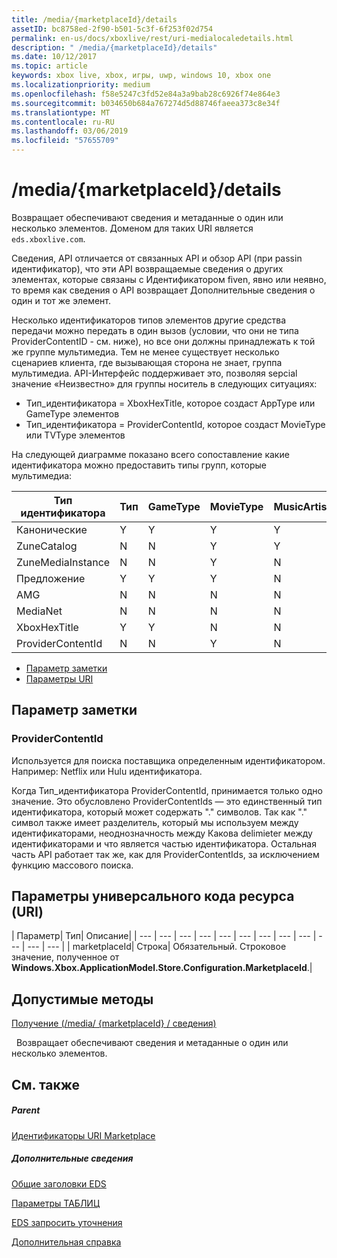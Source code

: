 ```yaml
---
title: /media/{marketplaceId}/details
assetID: bc8758ed-2f90-b501-5c3f-6f253f02d754
permalink: en-us/docs/xboxlive/rest/uri-medialocaledetails.html
description: " /media/{marketplaceId}/details"
ms.date: 10/12/2017
ms.topic: article
keywords: xbox live, xbox, игры, uwp, windows 10, xbox one
ms.localizationpriority: medium
ms.openlocfilehash: f58e5247c3fd52e84a3a9bab28c6926f74e864e3
ms.sourcegitcommit: b034650b684a767274d5d88746faeea373c8e34f
ms.translationtype: MT
ms.contentlocale: ru-RU
ms.lasthandoff: 03/06/2019
ms.locfileid: "57655709"
---
```

# <a name="mediamarketplaceiddetails"></a>/media/{marketplaceId}/details
Возвращает обеспечивают сведения и метаданные о один или несколько элементов. Доменом для таких URI является `eds.xboxlive.com`.
 
Сведения, API отличается от связанных API и обзор API (при passin идентификатор), что эти API возвращаемые сведения о других элементах, которые связаны с Идентификатором fiven, явно или неявно, то время как сведения о API возвращает Дополнительные сведения о один и тот же элемент.
 
Несколько идентификаторов типов элементов другие средства передачи можно передать в один вызов (условии, что они не типа ProviderContentID - см. ниже), но все они должны принадлежать к той же группе мультимедиа. Тем не менее существует несколько сценариев клиента, где вызывающая сторона не знает, группа мультимедиа. API-Интерфейс поддерживает это, позволяя sepcial значение «Неизвестно» для группы носитель в следующих ситуациях:
 
   * Тип_идентификатора = XboxHexTitle, которое создаст AppType или GameType элементов
   * Тип_идентификатора = ProviderContentId, которое создаст MovieType или TVType элементов
  
На следующей диаграмме показано всего сопоставление какие идентификатора можно предоставить типы групп, которые мультимедиа:
 
| Тип идентификатора| Тип| GameType| MovieType| MusicArtistType| MusicType| TVType| WebVideoType| Неизвестно| 
| --- | --- | --- | --- | --- | --- | --- | --- | --- | 
| Канонические| Y| Y| Y| Y| Y| Y| Y| N| 
| ZuneCatalog| N| N| Y| Y| Y| Y| N| N| 
| ZuneMediaInstance| N| N| Y| N| Y| Y| N| N| 
| Предложение| Y| Y| Y| N| Y| Y| N| N| 
| AMG| N| N| N| N| Y| N| N| N| 
| MediaNet| N| N| N| N| Y| N| N| N| 
| XboxHexTitle| Y| Y| N| N| N| N| N| Y| 
| ProviderContentId| N| N| Y| N| N| Y| N| Y| 
 
  * [Параметр заметки](#ID4EEH)
  * [Параметры URI](#ID4EUH)
 
<a id="ID4EEH"></a>

 
## <a name="parameter-notes"></a>Параметр заметки
 
<a id="ID4EIH"></a>

 
### <a name="providercontentid"></a>ProviderContentId
 
Используется для поиска поставщика определенным идентификатором. Например: Netflix или Hulu идентификатора.
 
Когда Тип_идентификатора ProviderContentId, принимается только одно значение. Это обусловлено ProviderContentIds — это единственный тип идентификатора, который может содержать "." символов. Так как "." символ также имеет разделитель, который мы используем между идентификаторами, неоднозначность между Какова delimieter между идентификаторами и что является частью идентификатора. Остальная часть API работает так же, как для ProviderContentIds, за исключением функцию массового поиска.
   
<a id="ID4EUH"></a>

 
## <a name="uri-parameters"></a>Параметры универсального кода ресурса (URI)
 
| Параметр| Тип| Описание| 
| --- | --- | --- | --- | --- | --- | --- | --- | --- | --- | --- | --- | 
| marketplaceId| Строка| Обязательный. Строковое значение, полученное от <b>Windows.Xbox.ApplicationModel.Store.Configuration.MarketplaceId</b>.| 
  
<a id="ID4EWAAC"></a>

 
## <a name="valid-methods"></a>Допустимые методы

[Получение (/media/ {marketplaceId} / сведения)](uri-medialocaledetailsget.md)

&nbsp;&nbsp;Возвращает обеспечивают сведения и метаданные о один или несколько элементов. 
 
<a id="ID4EABAC"></a>

 
## <a name="see-also"></a>См. также
 
<a id="ID4ECBAC"></a>

 
##### <a name="parent"></a>Parent 

[Идентификаторы URI Marketplace](atoc-reference-marketplace.md)

  
<a id="ID4EMBAC"></a>

 
##### <a name="further-information"></a>Дополнительные сведения 

[Общие заголовки EDS](../../additional/edscommonheaders.md)

 [Параметры ТАБЛИЦ](../../additional/edsparameters.md)

 [EDS запросить уточнения](../../additional/edsqueryrefiners.md)

 [Дополнительная справка](../../additional/atoc-xboxlivews-reference-additional.md)

   